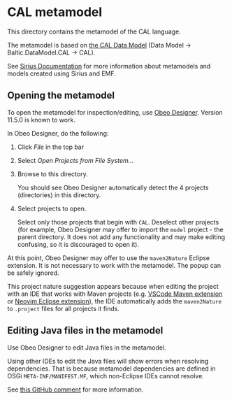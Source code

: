 # CAL metamodel

This directory contains the metamodel of the CAL language.

The metamodel is based on [the CAL Data Model](https://www.balticlsc.eu/model/)
(Data Model -> Baltic.DataModel.CAL -> CAL).

See [Sirius Documentation](https://www.eclipse.org/sirius/doc/) for more
information about metamodels and models created using Sirius and EMF.

## Opening the metamodel

To open the metamodel for inspection/editing, use [Obeo
Designer](https://www.obeodesigner.com/en/). Version 11.5.0 is known to work.

In Obeo Designer, do the following:

1. Click _File_ in the top bar
2. Select _Open Projects from File System..._
3. Browse to this directory.

   You should see Obeo Designer automatically detect the 4 projects
   (directories) in this directory.

4. Select projects to open.

   Select only those projects that begin with `CAL`.
   Deselect other projects (for example, Obeo Designer may offer to import the
   `model` project - the parent directory. It does not add any functionality
   and may make editing confusing, so it is discouraged to open it).

At this point, Obeo Designer may offer to use the `maven2Nature` Eclipse
extension. It is not necessary to work with the metamodel. The popup can be
safely ignored.

This project nature suggestion appears because when editing the project with an
IDE that works with Maven projects (e.g. [VSCode Maven
extension](https://marketplace.visualstudio.com/items?itemName=vscjava.vscode-maven)
or [Neovim Eclipse extension](https://github.com/mfussenegger/nvim-jdtls)), the
IDE automatically adds the `maven2Nature` to `.project` files for all projects
it finds.

## Editing Java files in the metamodel

Use Obeo Designer to edit Java files in the metamodel.

Using other IDEs to edit the Java files will show errors when resolving
dependencies. That is because metamodel dependencies are defined in OSGi
`META-INF/MANIFEST.MF`, which non-Eclipse IDEs cannot resolve.

See [this GitHub
comment](https://github.com/eclipse-sirius/sirius-web/issues/36#issuecomment-938570106)
for more information.

<!-- vim: set tw=80: -->
